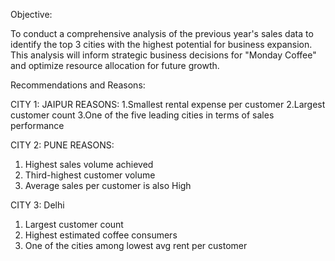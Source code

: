 Objective:

To conduct a comprehensive analysis of the previous year's sales data to identify the top 3 cities with the highest potential for business expansion. This analysis will inform strategic business decisions for "Monday Coffee" and optimize resource allocation for future growth.


Recommendations and Reasons:

CITY 1: JAIPUR
REASONS: 
1.Smallest rental expense per customer
2.Largest customer count
3.One of the five leading cities in terms of sales performance

CITY 2: PUNE
REASONS:
1. Highest sales volume achieved
2. Third-highest customer volume
3. Average sales per customer is also High

 CITY 3: Delhi
 1. Largest customer count
 2. Highest estimated coffee consumers
 3. One of the cities among lowest avg rent per customer
